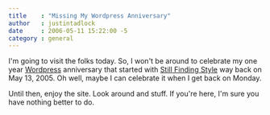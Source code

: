 ```yaml
---
title    : "Missing My Wordpress Anniversary"
author   : justintadlock
date     : 2006-05-11 15:22:00 -5
category : general
---
```


I'm going to visit the folks today.  So, I won't be around to celebrate my one year <a href="http://www.wordpress.org" title="Wordpress Website" rel="external"> Wordpress</a> anniversary that started with <a href="/wordpress/index.php/2005/05/13/still-finding-style" title="My First Wordpress Post: Still Finding Style"> Still Finding Style</a> way back on May 13, 2005.  Oh well, maybe I can celebrate it when I get back on Monday.

Until then, enjoy the site.  Look around and stuff.  If you're here, I'm sure you have nothing better to do.
